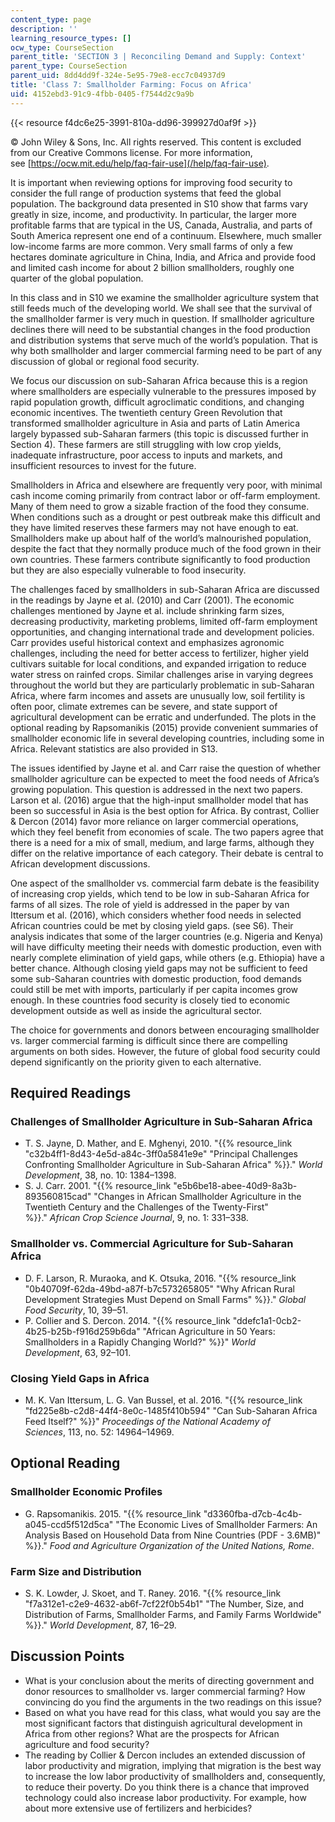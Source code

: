 ```yaml
---
content_type: page
description: ''
learning_resource_types: []
ocw_type: CourseSection
parent_title: 'SECTION 3 | Reconciling Demand and Supply: Context'
parent_type: CourseSection
parent_uid: 8dd4dd9f-324e-5e95-79e8-ecc7c04937d9
title: 'Class 7: Smallholder Farming: Focus on Africa'
uid: 4152ebd3-91c9-4fbb-0405-f7544d2c9a9b
---
```


{{< resource f4dc6e25-3991-810a-dd96-399927d0af9f >}}

© John Wiley & Sons, Inc. All rights reserved. This content is excluded  
from our Creative Commons license. For more information,  
see [https://ocw.mit.edu/help/faq-fair-use](/help/faq-fair-use).

It is important when reviewing options for improving food security to consider the full range of production systems that feed the global population. The background data presented in S10 show that farms vary greatly in size, income, and productivity. In particular, the larger more profitable farms that are typical in the US, Canada, Australia, and parts of South America represent one end of a continuum. Elsewhere, much smaller low-income farms are more common. Very small farms of only a few hectares dominate agriculture in China, India, and Africa and provide food and limited cash income for about 2 billion smallholders, roughly one quarter of the global population.

In this class and in S10 we examine the smallholder agriculture system that still feeds much of the developing world. We shall see that the survival of the smallholder farmer is very much in question. If smallholder agriculture declines there will need to be substantial changes in the food production and distribution systems that serve much of the world’s population. That is why both smallholder and larger commercial farming need to be part of any discussion of global or regional food security.

We focus our discussion on sub-Saharan Africa because this is a region where smallholders are especially vulnerable to the pressures imposed by rapid population growth, difficult agroclimatic conditions, and changing economic incentives. The twentieth century Green Revolution that transformed smallholder agriculture in Asia and parts of Latin America largely bypassed sub-Saharan farmers (this topic is discussed further in Section 4). These farmers are still struggling with low crop yields, inadequate infrastructure, poor access to inputs and markets, and insufficient resources to invest for the future.

Smallholders in Africa and elsewhere are frequently very poor, with minimal cash income coming primarily from contract labor or off-farm employment. Many of them need to grow a sizable fraction of the food they consume. When conditions such as a drought or pest outbreak make this difficult and they have limited reserves these farmers may not have enough to eat. Smallholders make up about half of the world’s malnourished population, despite the fact that they normally produce much of the food grown in their own countries. These farmers contribute significantly to food production but they are also especially vulnerable to food insecurity.

The challenges faced by smallholders in sub-Saharan Africa are discussed in the readings by Jayne et al. (2010) and Carr (2001). The economic challenges mentioned by Jayne et al. include shrinking farm sizes, decreasing productivity, marketing problems, limited off-farm employment opportunities, and changing international trade and development policies. Carr provides useful historical context and emphasizes agronomic challenges, including the need for better access to fertilizer, higher yield cultivars suitable for local conditions, and expanded irrigation to reduce water stress on rainfed crops. Similar challenges arise in varying degrees throughout the world but they are particularly problematic in sub-Saharan Africa, where farm incomes and assets are unusually low, soil fertility is often poor, climate extremes can be severe, and state support of agricultural development can be erratic and underfunded. The plots in the optional reading by Rapsomanikis (2015) provide convenient summaries of smallholder economic life in several developing countries, including some in Africa. Relevant statistics are also provided in S13.

The issues identified by Jayne et al. and Carr raise the question of whether smallholder agriculture can be expected to meet the food needs of Africa’s growing population. This question is addressed in the next two papers. Larson et al. (2016) argue that the high-input smallholder model that has been so successful in Asia is the best option for Africa. By contrast, Collier & Dercon (2014) favor more reliance on larger commercial operations, which they feel benefit from economies of scale. The two papers agree that there is a need for a mix of small, medium, and large farms, although they differ on the relative importance of each category. Their debate is central to African development discussions.

One aspect of the smallholder vs. commercial farm debate is the feasibility of increasing crop yields, which tend to be low in sub-Saharan Africa for farms of all sizes. The role of yield is addressed in the paper by van Ittersum et al. (2016), which considers whether food needs in selected African countries could be met by closing yield gaps. (see S6). Their analysis indicates that some of the larger countries (e.g. Nigeria and Kenya) will have difficulty meeting their needs with domestic production, even with nearly complete elimination of yield gaps, while others (e.g. Ethiopia) have a better chance. Although closing yield gaps may not be sufficient to feed some sub-Saharan countries with domestic production, food demands could still be met with imports, particularly if per capita incomes grow enough. In these countries food security is closely tied to economic development outside as well as inside the agricultural sector.

The choice for governments and donors between encouraging smallholder vs. larger commercial farming is difficult since there are compelling arguments on both sides. However, the future of global food security could depend significantly on the priority given to each alternative.

Required Readings
-----------------

### Challenges of Smallholder Agriculture in Sub-Saharan Africa

*   T. S. Jayne, D. Mather, and E. Mghenyi, 2010. "{{% resource_link "c32b4ff1-8d43-4e5d-a84c-3ff0a5841e9e" "Principal Challenges Confronting Smallholder Agriculture in Sub-Saharan Africa" %}}." _World Development_, 38, no. 10: 1384–1398.
*   S. J. Carr. 2001. "{{% resource_link "e5b6be18-abee-40d9-8a3b-893560815cad" "Changes in African Smallholder Agriculture in the Twentieth Century and the Challenges of the Twenty-First" %}}." _African Crop Science Journal_, 9, no. 1: 331–338.

### Smallholder vs. Commercial Agriculture for Sub-Saharan Africa

*   D. F. Larson, R. Muraoka, and K. Otsuka, 2016. "{{% resource_link "0b40709f-62da-49bd-a87f-b7c573265805" "Why African Rural Development Strategies Must Depend on Small Farms" %}}." _Global Food Security_, 10, 39–51.
*   P. Collier and S. Dercon. 2014. "{{% resource_link "ddefc1a1-0cb2-4b25-b25b-f916d259b6da" "African Agriculture in 50 Years: Smallholders in a Rapidly Changing World?" %}}" _World Development_, 63, 92–101.

### Closing Yield Gaps in Africa

*   M. K. Van Ittersum, L. G. Van Bussel, et al. 2016. "{{% resource_link "fd225e8b-c2d8-44f4-8e0c-1485f410b594" "Can Sub-Saharan Africa Feed Itself?" %}}" _Proceedings of the National Academy of Sciences_, 113, no. 52: 14964–14969.

Optional Reading
----------------

### Smallholder Economic Profiles

*   G. Rapsomanikis. 2015. "{{% resource_link "d3360fba-d7cb-4c4b-a045-ccd5f512d5ca" "The Economic Lives of Smallholder Farmers: An Analysis Based on Household Data from Nine Countries (PDF - 3.6MB)" %}}." _Food and Agriculture Organization of the United Nations, Rome_.

### Farm Size and Distribution

*   S. K. Lowder, J. Skoet, and T. Raney. 2016. "{{% resource_link "f7a312e1-c2e9-4632-ab6f-7cf22f0b54b1" "The Number, Size, and Distribution of Farms, Smallholder Farms, and Family Farms Worldwide" %}}." _World Development_, 87, 16–29.

Discussion Points
-----------------

*   What is your conclusion about the merits of directing government and donor resources to smallholder vs. larger commercial farming? How convincing do you find the arguments in the two readings on this issue?
*   Based on what you have read for this class, what would you say are the most significant factors that distinguish agricultural development in Africa from other regions? What are the prospects for African agriculture and food security?
*   The reading by Collier & Dercon includes an extended discussion of labor productivity and migration, implying that migration is the best way to increase the low labor productivity of smallholders and, consequently, to reduce their poverty. Do you think there is a chance that improved technology could also increase labor productivity. For example, how about more extensive use of fertilizers and herbicides?
